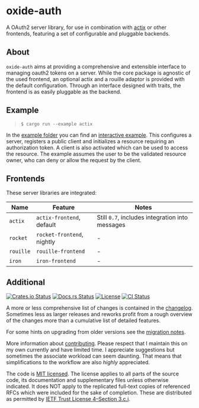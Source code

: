 oxide-auth
==============
A OAuth2 server library, for use in combination with [actix] or other frontends, featuring a set of configurable and pluggable backends.

About
--------------
`oxide-auth` aims at providing a comprehensive and extensible interface to
managing oauth2 tokens on a server. While the core package is agnostic of the
used frontend, an optional actix and a rouille adaptor is provided with the
default configuration. Through an interface designed with traits, the frontend
is as easily pluggable as the backend.

Example
-------------

> `$ cargo run --example actix`

In the [example folder] you can find an [interactive example]. This configures
a server, registers a public client and initializes a resource requiring an
authorization token. A client is also activated which can be used to access the
resource. The example assumes the user to be the validated resource owner, who
can deny or allow the request by the client.

Frontends
---------

These server libraries are integrated:

| Name | Feature | Notes |
|-|-|-|
| `actix` | `actix-frontend`, default | Still `0.7`, includes integration into messages |
| `rocket` | `rocket-frontend`, nightly | - |
| `rouille` | `rouille-frontend` | - |
| `iron` | `iron-frontend` | - |

Additional
----------
[![Crates.io Status](https://img.shields.io/crates/v/oxide-auth.svg)](https://crates.io/crates/oxide-auth)
[![Docs.rs Status](https://docs.rs/oxide-auth/badge.svg)](https://docs.rs/oxide-auth/)
[![License](https://img.shields.io/badge/license-MIT-blue.svg)](https://raw.githubusercontent.com/HeroicKatora/oxide-auth/dev-v0.4.0/docs/LICENSE)
[![CI Status](https://api.cirrus-ci.com/github/HeroicKatora/oxide-auth.svg)](https://cirrus-ci.com/github/HeroicKatora/oxide-auth)

A more or less comprehensive list of changes is contained in the
[changelog][CHANGES]. Sometimes less as larger releases and reworks profit from
a rough overview of the changes more than a cumulative list of detailed
features.

For some hints on upgrading from older versions see the [migration
notes][MIGRATION].

More information about [contributing][CONTRIBUTING]. Please respect that I
maintain this on my own currently and have limited time. I appreciate
suggestions but sometimes the associate workload can seem daunting. That means
that simplifications to the workflow are also *highly* appreciated.

The code is [MIT licensed](docs/LICENSE). The license applies to all parts of
the source code, its documentation and supplementary files unless otherwise
indicated. It does NOT apply to the replicated full-text copies of referenced
RFCs which were included for the sake of completion. These are distributed as
permitted by [IETF Trust License 4–Section 3.c.i][IETF4].

[actix]: https://crates.io/crates/actix-web
[example folder]: examples/
[interactive example]: examples/actix.rs
[CHANGES]: Changes.md
[MIGRATION]: Migration.md
[CONTRIBUTING]: docs/CONTRIBUTING.md
[IETF4]: https://trustee.ietf.org/license-info/IETF-TLP-4.htm
